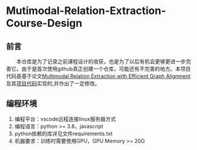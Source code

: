 # Mutimodal-Relation-Extraction-Course-Design
## 前言
&emsp;&emsp;本仓库是为了记录之前课程设计的收获，也是为了以后有机会更够更进一步完善它。由于是首次使用github真正创建一个仓库，可能还有不完善的地方。本项目代码是基于论文[Multimodal Relation Extraction with Efficient Graph Alignment](https://dl.acm.org/doi/abs/10.1145/3474085.3476968)及其[项目代码](https://github.com/thecharm/Mega)实现的,并作出了一定修改。
## 编程环境
1. 编程平台：vscode远程连接linux服务器方式
2. 编程语言：python >= 3.8，javascript
3. python依赖的库详见文件requirements.txt
4. 机器要求：训练时需要使用GPU，GPU Memory >= 20G
